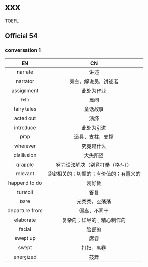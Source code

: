 # xxx
TOEFL
## Official 54
### conversation 1
| EN | CN |
| :---: | :---: |
| narrate | 讲述 |
| narrator | 旁白，解说员，讲述者 |
| assignment | 此处为作业 |
| folk | 民间 |
| fairy tales | 童话故事 |
| acted out | 演绎
| introduce | 此处为引进 |
| prop | 道具，支柱，支撑 |
| wherever | 究竟是什么 |
| disillusion | 大失所望 |
| grapple | 努力设法解决（别意打拳（格斗）） |
| relevant | 紧密相关的；切题的；有价值的；有意义的 |
| happend to do | 刚好做 |
| turmoil | 答复 |
| bare | 光秃秃，空荡荡 |
| departure from | 偏离，不同于 |
| elaborate | 复杂的；详尽的；精心制作的 |
| facial | 脸部的 |
| swept up | 席卷 |
| swept | 打扫，席卷 |
| energized | 鼓舞 |
